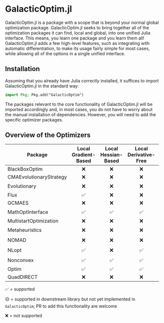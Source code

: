 # GalacticOptim.jl

GalacticOptim.jl is a package with a scope that is beyond your normal global optimization
package. GalacticOptim.jl seeks to bring together all of the optimization packages
it can find, local and global, into one unified Julia interface. This means, you
learn one package and you learn them all! GalacticOptim.jl adds a few high-level
features, such as integrating with automatic differentiation, to make its usage
fairly simple for most cases, while allowing all of the options in a single
unified interface.

## Installation

Assuming that you already have Julia correctly installed, it suffices to import
GalacticOptim.jl in the standard way:

```julia
import Pkg; Pkg.add("GalacticOptim")
```
The packages relevant to the core functionality of GalacticOptim.jl will be imported
accordingly and, in most cases, you do not have to worry about the manual
installation of dependencies. However, you will need to add the specific optimizer
packages.

## Overview of the Optimizers

| Package                  | Local Gradient-Based     | Local Hessian-Based      | Local Derivative-Free    | Local Constrained        | Global Unconstrained     | Global Constrained       |
|--------------------------|:------------------------:|:------------------------:|:------------------------:|:------------------------:|:------------------------:|:------------------------:|
| BlackBoxOptim            |                        ❌ |                        ❌ |                        ❌ |                        ❌ | ✅                        |                        ❌ |
| CMAEvolutionaryStrategy |                        ❌ |                        ❌ |                        ❌ |                        ❌ | ✅                        |                        ❌ |
| Evolutionary             |                        ❌ |                        ❌ |                        ❌ |                        ❌ | ✅                        | 🟡                         |
| Flux                     | ✅                        |                        ❌ |                        ❌ |                        ❌ |                        ❌ |                        ❌ |
| GCMAES                   |                        ❌ |                        ❌ |                        ❌ |                        ❌ | ✅                        |                        ❌ |
| MathOptInterface         | ✅                        | ✅                        | ✅                        | ✅                        | ✅                        |                        🟡 |
| MultistartOptimization   |                        ❌ |                        ❌ |                        ❌ |                        ❌ | ✅                        |                        ❌ |
| Metaheuristics           |                        ❌ |                        ❌ |                        ❌ |                        ❌ | ✅                        | 🟡                         |
| NOMAD                    |                        ❌ |                        ❌ |                        ❌ |                        ❌ | ✅                        | 🟡                         |
| NLopt                    | ✅                        |                        ❌ | ✅                        | 🟡                         | ✅                        | 🟡                         |
| Nonconvex                | ✅                        | ✅                        | ✅                        | 🟡                         | ✅                        | 🟡                         |
| Optim                    | ✅                        | ✅                        | ✅                        | ✅                        | ✅                        | ✅                        |
| QuadDIRECT               |                        ❌ |                        ❌ |                        ❌ |                        ❌ | ✅                        |                        ❌ |

✅ = supported

🟡 = supported in downstream library but not yet implemented in `GalacticOptim`; PR to add this functionality are welcome

❌ = not supported
